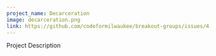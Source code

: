 ```yaml
---
project_name: Decarceration
image: decarceration.png
link: https://github.com/codeformilwaukee/breakout-groups/issues/4
---
```


Project Description